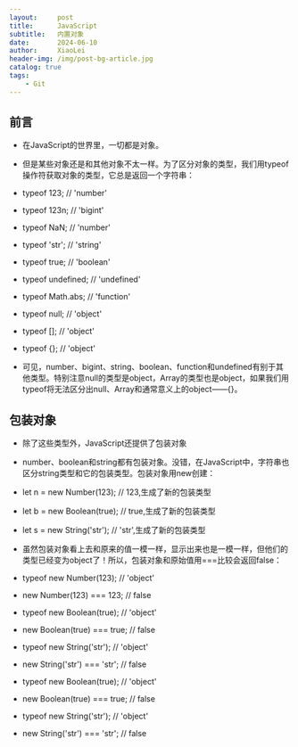 ```yaml
---
layout:     post
title:      JavaScript
subtitle:   内置对象
date:       2024-06-10
author:     XiaoLei
header-img: /img/post-bg-article.jpg
catalog: true
tags:
    - Git
---
```

## 前言
- 在JavaScript的世界里，一切都是对象。

- 但是某些对象还是和其他对象不太一样。为了区分对象的类型，我们用typeof操作符获取对象的类型，它总是返回一个字符串：

- typeof 123; // 'number'
- typeof 123n; // 'bigint'
- typeof NaN; // 'number'
- typeof 'str'; // 'string'
- typeof true; // 'boolean'
- typeof undefined; // 'undefined'
- typeof Math.abs; // 'function'
- typeof null; // 'object'
- typeof []; // 'object'
- typeof {}; // 'object'
- 可见，number、bigint、string、boolean、function和undefined有别于其他类型。特别注意null的类型是object，Array的类型也是object，如果我们用typeof将无法区分出null、Array和通常意义上的object——{}。

## 包装对象
- 除了这些类型外，JavaScript还提供了包装对象

- number、boolean和string都有包装对象。没错，在JavaScript中，字符串也区分string类型和它的包装类型。包装对象用new创建：

- let n = new Number(123); // 123,生成了新的包装类型
- let b = new Boolean(true); // true,生成了新的包装类型
- let s = new String('str'); // 'str',生成了新的包装类型
- 虽然包装对象看上去和原来的值一模一样，显示出来也是一模一样，但他们的类型已经变为object了！所以，包装对象和原始值用===比较会返回false：

- typeof new Number(123); // 'object'
- new Number(123) === 123; // false

- typeof new Boolean(true); // 'object'
- new Boolean(true) === true; // false

- typeof new String('str'); // 'object'
- new String('str') === 'str'; // false


- typeof new Boolean(true); // 'object'
- new Boolean(true) === true; // false

- typeof new String('str'); // 'object'
- new String('str') === 'str'; // false
